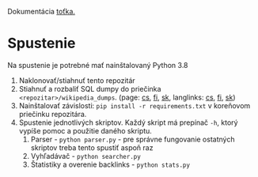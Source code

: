 Dokumentácia [toťka.](http://dokuwiki.ui.sav.sk/doku.php?id=user:matuspilnan:start)

# Spustenie
Na spustenie je potrebné mať nainštalovaný Python 3.8
1. Naklonovať/stiahnuť tento repozitár
2. Stiahnuť a rozbaliť SQL dumpy do priečinka `<repozitar>/wikipedia_dumps`. (page: [cs](https://dumps.wikimedia.org/cswiki/latest/cswiki-latest-page.sql.gz), [fi](https://dumps.wikimedia.org/fiwiki/latest/fiwiki-latest-page.sql.gz), [sk](https://dumps.wikimedia.org/skwiki/latest/skwiki-latest-page.sql.gz), langlinks: [cs](https://dumps.wikimedia.org/cswiki/latest/cswiki-latest-langlinks.sql.gz), [fi](https://dumps.wikimedia.org/fiwiki/latest/fiwiki-latest-langlinks.sql.gz), [sk](https://dumps.wikimedia.org/skwiki/latest/skwiki-latest-langlinks.sql.gz))
3. Nainštalovať závislosti:  `pip install -r requirements.txt` v koreňovom priečinku repozitára.
4. Spustenie jednotlivých skriptov. Každý skript má prepínač `-h`, ktorý vypíše pomoc a použitie daného skriptu.
    1. Parser - `python parser.py` - pre správne fungovanie ostatných skriptov treba tento spustiť aspoň raz
    2. Vyhľadávač - `python searcher.py`
    3. Štatistiky a overenie backlinks - `python stats.py`
